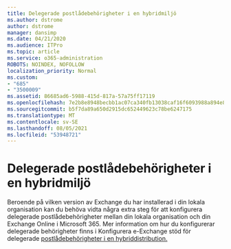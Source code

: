```yaml
---
title: Delegerade postlådebehörigheter i en hybridmiljö
ms.author: dstrome
author: dstrome
manager: dansimp
ms.date: 04/21/2020
ms.audience: ITPro
ms.topic: article
ms.service: o365-administration
ROBOTS: NOINDEX, NOFOLLOW
localization_priority: Normal
ms.custom:
- "685"
- "3500009"
ms.assetid: 86685ad6-5988-415d-817a-57a75ff17119
ms.openlocfilehash: 7e2b8e8948becbb1ac07ca340fb13038caf16f6093988a894e85e0cefb8a64a4
ms.sourcegitcommit: b5f7da89a650d2915dc652449623c78be6247175
ms.translationtype: MT
ms.contentlocale: sv-SE
ms.lasthandoff: 08/05/2021
ms.locfileid: "53948721"
---
```

# <a name="delegated-mailbox-permissions-in-a-hybrid-environment"></a>Delegerade postlådebehörigheter i en hybridmiljö

Beroende på vilken version av Exchange du har installerad i din lokala organisation kan du behöva vidta några extra steg för att konfigurera delegerade postlådebehörigheter mellan din lokala organisation och din Exchange Online i Microsoft 365. Mer information om hur du konfigurerar delegerade behörigheter finns i Konfigurera e-Exchange stöd för delegerade [postlådebehörigheter i en hybriddistribution.](https://technet.microsoft.com/library/mt784505%28v=exchg.150%29.aspx)
  
